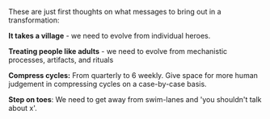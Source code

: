 These are just first thoughts on what messages to bring out in a transformation:

**It takes a village** - we need to evolve from individual heroes.

**Treating people like adults** - we need to evolve from mechanistic processes, artifacts, and rituals

**Compress cycles:** From quarterly to 6 weekly. Give space for more human judgement in compressing cycles on a case-by-case basis.

**Step on toes**: We need to get away from swim-lanes and 'you shouldn't talk about x'.